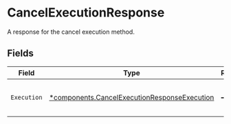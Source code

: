 # CancelExecutionResponse

A response for the cancel execution method.


## Fields

| Field                                                                                                       | Type                                                                                                        | Required                                                                                                    | Description                                                                                                 |
| ----------------------------------------------------------------------------------------------------------- | ----------------------------------------------------------------------------------------------------------- | ----------------------------------------------------------------------------------------------------------- | ----------------------------------------------------------------------------------------------------------- |
| `Execution`                                                                                                 | [*components.CancelExecutionResponseExecution](../../models/components/cancelexecutionresponseexecution.md) | :heavy_minus_sign:                                                                                          | The execution that was canceled.                                                                            |